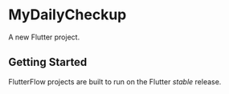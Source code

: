 # MyDailyCheckup

A new Flutter project.

## Getting Started

FlutterFlow projects are built to run on the Flutter _stable_ release.
